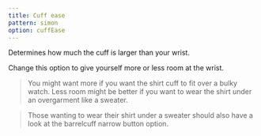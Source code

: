 ```yaml
---
title: Cuff ease
pattern: simon
option: cuffEase
---
```


Determines how much the cuff is larger than your wrist.

Change this option to give yourself more or less room at the wrist.

> You might want more if you want the shirt cuff to fit over a bulky watch. Less room might be better if you want to wear the shirt under an overgarment like a sweater.

> Those wanting to wear their shirt under a sweater should also have a look at the barrelcuff narrow button option.
